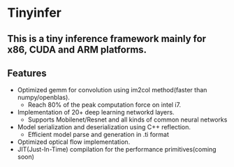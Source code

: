 # Tinyinfer

## This is a tiny inference framework mainly for x86, CUDA and ARM platforms.

## Features

- Optimized gemm for convolution using im2col method(faster than numpy/openblas).
    - Reach 80% of the peak computation force on intel i7.
- Implementation of 20+ deep learning networkd layers.
    - Supports Mobilenet/Resnet and all kinds of common neural networks
- Model serialization and deserialization using C++ reflection.
    - Efficient model parse and generation in .ti format
- Optimized optical flow implementation.
- JIT(Just-In-Time) compilation for the performance primitives(coming soon)
